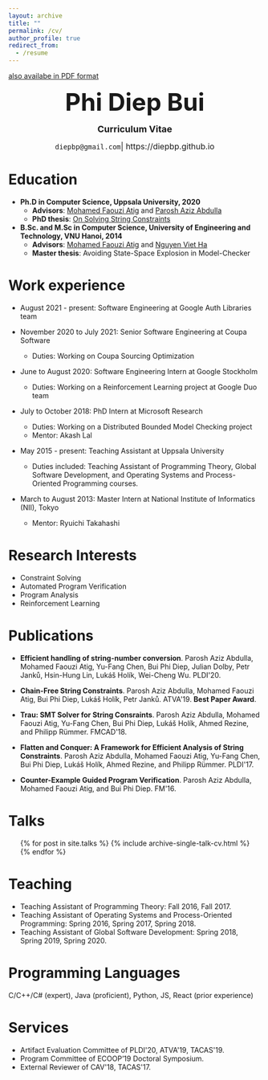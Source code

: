 ```yaml
---
layout: archive
title: ""
permalink: /cv/
author_profile: true
redirect_from:
  - /resume
---
```

[also availabe in PDF format](https://diepbp.github.io/files/cv.pdf)
<p align="center"> <b><font size="30">Phi Diep Bui</font></b></p>

<p align="center"> <b><font size="4">Curriculum Vitae</font></b></p>

<p align="center"> <font size="3"><code>diep</code><b hidden>I</b><code></code><b hidden>don't</b><code>b</code><b hidden>want</b><b hidden>it</b><b hidden>spam!
            </b><code></code><b hidden>So</b><code>p</code><b hidden>please</b><code>@</code><b hidden>leave
            </b><code>g</code><b hidden>me</b><code>mail</code><b hidden>alone</b><code>.</code><b hidden>!</b><code>com</code>| </code>https://diepbp.github.io </font></p>

Education
======
* **Ph.D in Computer Science, Uppsala University, 2020**
  * **Advisors**: [Mohamed Faouzi Atig](http://www.it.uu.se/katalog/mohat117) and [Parosh Aziz Abdulla](http://user.it.uu.se/~parosh/)
  * **PhD thesis**: [On Solving String Constraints](http://uu.diva-portal.org/smash/record.jsf?pid=diva2%3A1511003&dswid=7756)
* **B.Sc. and M.Sc in Computer Science, University of Engineering and Technology, VNU Hanoi, 2014**
  * **Advisors**: [Mohamed Faouzi Atig](http://www.it.uu.se/katalog/mohat117) and [Nguyen Viet Ha](https://uet.vnu.edu.vn/~hanv/index-e.html)
  * **Master thesis**: Avoiding State-Space Explosion in Model-Checker
  
Work experience
======
* August 2021 - present: Software Engineering at Google Auth Libraries team
* November 2020 to July 2021: Senior Software Engineering at Coupa Software 
  * Duties: Working on Coupa Sourcing Optimization
* June to August 2020: Software Engineering Intern at Google Stockholm 
  * Duties: Working on a Reinforcement Learning project at Google Duo team

* July to October 2018: PhD Intern at Microsoft Research
  * Duties: Working on a Distributed Bounded Model Checking project
  * Mentor: Akash Lal

* May 2015 - present: Teaching Assistant at Uppsala University
  * Duties included: Teaching Assistant of  Programming Theory, Global Software Development, and Operating Systems and Process-Oriented Programming courses.

* March to August 2013: Master Intern at National Institute of Informatics (NII), Tokyo
  * Mentor: Ryuichi Takahashi
  
Research Interests
======
* Constraint Solving
* Automated Program Verification
* Program Analysis
* Reinforcement Learning

Publications
======
* **Efficient handling of string-number conversion**. Parosh Aziz Abdulla, Mohamed Faouzi Atig, Yu-Fang Chen, Bui Phi Diep, Julian Dolby, Petr Janků, Hsin-Hung Lin, Lukáš Holík, Wei-Cheng Wu. PLDI'20. 

* **Chain-Free String Constraints**. Parosh Aziz Abdulla, Mohamed Faouzi Atig, Bui Phi Diep, Lukáš Holík, Petr Janků. ATVA'19. **Best Paper Award**.

* **Trau: SMT Solver for String Consraints**. Parosh Aziz Abdulla, Mohamed Faouzi Atig, Yu-Fang Chen, Bui Phi Diep, Lukáš Holík, Ahmed Rezine, and Philipp Rümmer. FMCAD'18.

* **Flatten and Conquer: A Framework for Efficient Analysis of String Constraints**. Parosh Aziz Abdulla, Mohamed Faouzi Atig, Yu-Fang Chen, Bui Phi Diep, Lukáš Holík, Ahmed Rezine, and Philipp Rümmer. PLDI'17. 

* **Counter-Example Guided Program Verification**. Parosh Aziz Abdulla, Mohamed Faouzi Atig, and Bui Phi Diep. FM'16.

Talks
======
  <ul>{% for post in site.talks %}
    {% include archive-single-talk-cv.html %}
  {% endfor %}</ul>
  
Teaching
======
* Teaching Assistant of Programming Theory: Fall 2016, Fall 2017. 
* Teaching Assistant of Operating Systems and Process-Oriented Programming: Spring 2016, Spring 2017, Spring 2018.
* Teaching Assistant of Global Software Development: Spring 2018, Spring 2019, Spring 2020.

Programming Languages
======
C/C++/C# (expert), Java (proficient), Python, JS, React (prior experience)

Services
======
* Artifact Evaluation Committee of PLDI'20, ATVA'19, TACAS'19.
* Program Committee of ECOOP’19 Doctoral Symposium.
* External Reviewer of CAV'18, TACAS'17.

